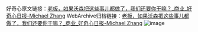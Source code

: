好奇心原文链接：[老板，如果沃森把这些事儿都做了，我们还要你干嘛？_商业_好奇心日报-Michael Zhang](https://www.qdaily.com/articles/2411.html)
WebArchive归档链接：[老板，如果沃森把这些事儿都做了，我们还要你干嘛？_商业_好奇心日报-Michael Zhang](http://web.archive.org/web/20190623151108/https://www.qdaily.com/articles/2411.html)
![image](http://ww3.sinaimg.cn/large/007d5XDply1g3v688aqhwj30u03tckjl)